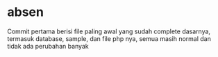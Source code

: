 # absen

Commit pertama berisi file paling awal yang sudah complete dasarnya, termasuk database, sample, dan file php nya, semua masih normal dan tidak ada perubahan banyak

